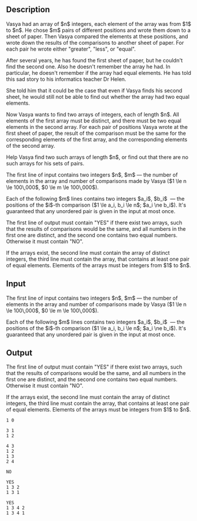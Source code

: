 ## Description

<div><p>Vasya had an array of $n$ integers, each element of the array was from $1$ to $n$. He chose $m$ pairs of different positions and wrote them down to a sheet of paper. Then Vasya compared the elements at these positions, and wrote down the results of the comparisons to another sheet of paper. For each pair he wrote either "greater", "less", or "equal".</p><p>After several years, he has found the first sheet of paper, but he couldn't find the second one. Also he doesn't remember the array he had. In particular, he doesn't remember if the array had equal elements. He has told this sad story to his informatics teacher Dr Helen.</p><p>She told him that it could be the case that even if Vasya finds his second sheet, he would still not be able to find out whether the array had two equal elements. </p><p>Now Vasya wants to find two arrays of integers, each of length $n$. All elements of the first array must be distinct, and there must be two equal elements in the second array. For each pair of positions Vasya wrote at the first sheet of paper, the result of the comparison must be the same for the corresponding elements of the first array, and the corresponding elements of the second array. </p><p>Help Vasya find two such arrays of length $n$, or find out that there are no such arrays for his sets of pairs.</p></div><div class="input-specification"><p>The first line of input contains two integers $n$, $m$&nbsp;— the number of elements in the array and number of comparisons made by Vasya ($1 \le n \le 100\,000$, $0 \le m \le 100\,000$).</p><p>Each of the following $m$ lines contains two integers $a_i$, $b_i$ &nbsp;— the positions of the $i$-th comparison ($1 \le a_i, b_i \le n$; $a_i \ne b_i$). It's guaranteed that any unordered pair is given in the input at most once.</p></div><div class="output-specification"><p>The first line of output must contain "<span class="tex-font-style-tt">YES</span>" if there exist two arrays, such that the results of comparisons would be the same, and all numbers in the first one are distinct, and the second one contains two equal numbers. Otherwise it must contain "<span class="tex-font-style-tt">NO</span>".</p><p>If the arrays exist, the second line must contain the array of distinct integers, the third line must contain the array, that contains at least one pair of equal elements. Elements of the arrays must be integers from $1$ to $n$.</p></div>

## Input

<p>The first line of input contains two integers $n$, $m$&nbsp;— the number of elements in the array and number of comparisons made by Vasya ($1 \le n \le 100\,000$, $0 \le m \le 100\,000$).</p><p>Each of the following $m$ lines contains two integers $a_i$, $b_i$ &nbsp;— the positions of the $i$-th comparison ($1 \le a_i, b_i \le n$; $a_i \ne b_i$). It's guaranteed that any unordered pair is given in the input at most once.</p>

## Output

<p>The first line of output must contain "<span class="tex-font-style-tt">YES</span>" if there exist two arrays, such that the results of comparisons would be the same, and all numbers in the first one are distinct, and the second one contains two equal numbers. Otherwise it must contain "<span class="tex-font-style-tt">NO</span>".</p><p>If the arrays exist, the second line must contain the array of distinct integers, the third line must contain the array, that contains at least one pair of equal elements. Elements of the arrays must be integers from $1$ to $n$.</p>





```input1
1 0
```




```input2
3 1
1 2
```




```input3
4 3
1 2
1 3
2 4
```




```output1
NO
```




```output2
YES
1 3 2 
1 3 1
```




```output3
YES
1 3 4 2 
1 3 4 1
```


